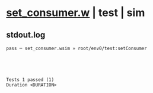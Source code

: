 # [set_consumer.w](../../../../../../examples/tests/sdk_tests/queue/set_consumer.w) | test | sim

## stdout.log
```log
pass ─ set_consumer.wsim » root/env0/test:setConsumer
 




Tests 1 passed (1) 
Duration <DURATION>

```

